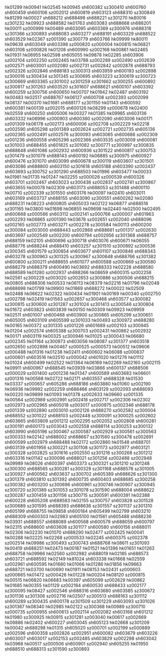 hk01299
hk00941
hk02545
hk00945
sh600382
sz300410
sh600760
sh600459
sh600106
sz002012
sh600819
sh603123
sh688310
sz300849
hk81299
hk00027
sh688212
sh688498
sh688221
sz301270
hk80016
sz301232
hk09923
sh688582
hk01763
sh603083
sh688668
sh688201
hk00011
sz000999
hk00489
sh603095
sh603369
sz300976
sh688318
sz301366
sz300893
sh688083
sh603277
sh688191
sh603329
sh688522
sh603529
hk02367
sz001390
sz300779
sh603766
hk09999
hk80011
hk09639
sh603049
sh603398
sz000820
sz000004
hk00815
hk06821
sh603106
sz000826
hk01208
sh600990
sz002168
hk00861
hk02465
hk01931
hk06955
hk02598
sh605055
hk09878
hk02285
sh603906
sz002104
sz002250
sz002465
hk03788
sz002289
sz002490
sz002639
sz002571
sh603001
sz002080
sz002731
sz002842
sz002878
sh688793
sz002326
sz002846
sh688183
sz300313
sh603959
sh600193
sz002898
sz300016
sz300434
sz301345
sz300695
sh603223
sz300619
sz300723
sz300669
sh603365
sz301002
sz301259
sz301662
sz300255
sh600892
sz300817
sz301263
sh603520
sz301607
sh688621
sh600107
sh603392
sh600259
sz300756
sh600650
hk00707
hk01942
hk02487
sh603192
hk00483
hk02517
sh688767
hk06127
sh600708
sz002393
sz002099
hk08137
hk00370
hk01681
sh688177
sz301150
hk01143
sh600592
sh600381
hk00139
sz002015
sh600126
hk08299
sz000678
hk02400
hk02559
sh600250
sh605006
hk00327
hk01385
hk09985
sh603136
sh603332
hk06996
sz000903
sh600360
sz002090
sh603006
hk00171
sz001309
hk06178
sz002173
sh600006
sz002708
sz002229
hk02218
sz002590
sh605298
sz001389
sz002624
sz002721
sz002735
sh605136
sz002365
sz002491
sz002576
sz300093
sh603065
sh600686
sz002309
sz001236
sh600558
sh605296
sz002366
sh603535
sz003009
sh600081
sz301003
sh688455
sh601825
sz301082
sz300771
sz300997
sz300835
sh688648
sh601086
sz002932
sh600936
sz301522
sh600817
sz300753
sz301479
sz301079
sh688143
sh600192
hk06885
sz300975
sh600927
sh600476
sz301070
sh603099
sh600678
sz300119
sh603607
sz301501
sh603086
sh688800
sh603150
sz301618
sh605188
sh603390
sz002437
sh603693
sz300752
sz301290
sh688503
hk01996
sh603477
hk00033
hk01981
hk01735
hk01247
hk02255
sz000026
sz000539
sh600326
sh603701
sz002467
sh603023
sz300436
sz002837
sz002741
sz300867
sh603655
hk00078
hk02309
sh603173
sh688053
sz301488
sh600110
hk00710
sz002339
sz301550
sh603176
hk00097
hk02410
sh603011
sh603169
sh603737
sh688155
sh603090
sz300551
sh600262
hk02080
sh688231
hk08223
sh600805
sh605033
hk02122
hk06877
sh688518
sz301165
hk03800
hk01698
hk06855
hk09698
hk02440
hk02500
hk02495
sh600668
sz000566
sh603112
sz002141
sz000766
sz000007
sh601963
sz002293
hk06865
sz001390
hk03678
sz002651
sz002040
sh688096
sz002165
sz002773
sh603271
sz002278
sz300584
hk00113
sh600200
sz300084
sz003000
sh688443
sz002868
sh688661
sz001317
sz002630
sh603697
sz002549
sz002200
sh600794
sz002956
sz301368
sh688757
sh688159
hk02105
sh600696
sz300718
sh603076
sh600671
hk06055
sh688776
sh688244
sh688410
sh603257
sz301510
sz300892
sz300536
sz300345
sh601579
sz300854
sh603677
sh601107
sz300846
sh688343
sh603278
sz300963
sz301325
sz300967
sz300648
sh688766
sz301382
sh600800
sz300211
sh688655
sh601077
sh600588
sz000669
sz300580
sh688279
sh688379
sh600490
hk03692
sh688333
hk02228
sh688580
sh688589
hk01280
sz002937
sh688266
hk08659
sh600315
sz002258
hk02561
sz300229
sz003020
sz002653
sz300886
sz300506
sh688215
hk00805
sh688306
hk00533
hk06113
hk08379
hk02216
hk01796
hk02048
sh688698
hk01799
hk09900
hk01869
sh688272
hk00022
hk02509
hk02488
hk06622
hk02322
hk00434
hk01901
hk00169
hk00340
sz002750
sz002798
hk02419
hk01563
sz002657
sz300468
sh603577
sz300082
sz300815
sz300600
sz301287
sz301024
sz301413
sz300546
sz300804
hk01672
sh603823
sh603839
hk00150
hk00309
hk09923
hk09959
hk02511
sh601007
sh600468
sh603900
sz300865
sh605299
sz300651
sh605005
sh603109
sh605599
sz301033
hk00493
sz300972
sh688280
hk00165
hk00372
sz301335
sz001226
sh601689
sz002103
sz300945
hk01204
sz002574
sh605388
sz300703
sz002431
hk00862
sz002932
hk00171
sh603119
hk00325
sz300946
hk01025
sz300043
hk06680
sz002345
hk01164
sz300973
sh603056
hk08087
sz301377
sh603518
sz002650
sz002898
hk00467
sz000525
sz000573
hk00512
hk09606
sz000488
hk01316
hk01238
hk02411
sh600602
hk06088
sz000837
sz000601
sh603516
hk02510
sz000042
sh601020
hk01276
hk01112
hk01024
sh600499
hk02522
hk01364
hk06169
hk02269
hk02160
sz002115
hk09911
sh600967
sh688545
hk03939
hk03866
sh600137
sh688506
sz000029
sz001400
sz001238
hk01347
sh600589
sh603683
hk06601
sz001316
hk00568
hk02722
hk02171
sh603557
sh688328
hk01530
hk03337
sz000657
sh605286
sh688186
sh603880
hk01060
sz002190
hk06936
hk09992
sz002259
sh688466
sh603129
sz002093
sh688093
hk00220
hk09899
hk01093
hk01378
sz002633
hk09660
sz001335
hk00564
sz002989
sz002991
sz002418
sz002717
sz002306
hk02302
sz002973
sz002965
sh605018
sz003017
sz000975
sz002346
sh688178
sz001339
sz002890
sz003010
sz002126
sh688270
sz002582
sz300004
sh688552
sz301022
sh688103
sz002448
sz300091
sz300025
sz002602
sh603665
sh603809
sz001212
sz002295
sz002052
sz002808
sh600281
sz300191
sh600173
sz003043
sz002558
sh688114
sz300253
sz300132
sh603990
sh605196
sz300467
sz300587
sz002929
sz300561
sz300563
sz300333
hk02142
sh688002
sh688667
sz301560
sz300478
sz002691
sh600599
sz002979
sh688488
hk02172
sz002860
hk01548
sh688701
sh603139
sh601956
sz300221
sz301108
sz301173
sz002977
sh603121
sz300328
sz002825
sz301616
sz002550
sz301216
sz300268
sz301212
sh603316
hk01142
sz300096
sh688021
sz301256
sz002488
sz002948
hk09989
hk08026
sh600397
sh603373
sz300321
sz301210
sz301248
sz300300
sh688565
sz300281
sz300329
sz301168
sh688578
sz301005
sz300927
sh600562
sh603637
sz300702
sh605389
sh688626
sz301300
sz301379
sh603810
sz301392
sh600735
sh600403
sh688685
sz300258
sz300382
sh603200
sz300696
sh600961
sz300746
hk00907
sz300945
sz300720
sz301389
sz301053
sz301078
sz301590
sh688004
sh688622
sz300287
sz301459
sz301156
sz300715
sz300591
sh600391
hk02388
sh600228
sh605208
sh688583
hk02155
sz300757
sh603828
sz301528
sz300689
sz301595
sh688393
sh688636
sz301557
sz301137
sz301310
sh605199
sh688755
hk09858
sh600184
sh605499
hk02799
sh603210
sh688309
sh600303
hk02983
sh605100
hk01561
sh605488
sh688236
hk03931
sh688557
sh688089
sh600568
sh600579
sh688059
sh600797
hk02315
sh688600
sh603608
sz301177
sh600580
sh600156
sh688011
hk02306
hk02230
hk01070
sh688290
hk02477
sz002425
hk00041
hk00288
hk02225
hk02268
sz000533
hk02245
sh600375
sz002378
sz002514
hk09986
sz300493
sz300743
sh688768
hk08611
sz301093
hk00419
sh688251
hk02473
hk00187
hk01521
hk01396
hk01651
hk01263
sh688758
hk09966
hk02560
sz002982
sh688019
hk02185
sh688573
sh603721
sh688592
hk02149
hk81024
sh603338
hk01668
hk02559
sz002961
sh600595
hk01680
hk01066
hk01286
hk01856
hk09663
sh688721
hk03700
hk00690
hk01911
hk08153
hk02431
sz000603
sz000665
hk01472
sz000426
hk01228
hk00204
hk08120
sz000815
hk00515
hk06820
hk06683
hk00397
sh605099
sz002629
hk00862
hk01685
hk00355
hk01129
sz002184
sh600530
sh688433
sz002177
sz300095
hk08427
sz002546
sh688316
sh603680
sh603585
sz300672
sz301136
sz301306
sz002716
hk02507
sz300513
sh688163
sz301112
sh600289
sz300435
sh600178
sz301509
sz301229
sh603093
sz301026
sz301367
hk08340
hk02985
hk02122
sz300368
hk00989
sz300710
sz000735
sz000955
sh600613
sz002114
sz002082
sh603168
sh601212
hk01980
sz300925
hk00915
sz301281
sz003040
hk00617
sz002669
hk09886
hk02402
sh600227
sh603045
sh605123
hk02668
sz301209
hk00042
sh688298
hk01315
sh605020
sz000701
sz002199
sz000889
sz002596
sh600358
sz002826
sz002951
sh600082
sh603679
sh603226
sh603007
sh603017
sz002153
sz002485
sh603829
sz002298
sh603042
hk03968
hk00517
sz000506
sh600901
sz002940
sh605255
hk01950
sh688510
sh688313
sz301590
sz300893